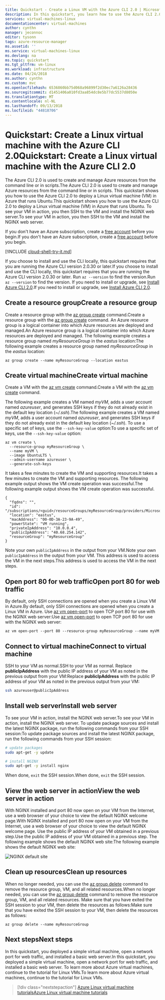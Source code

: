 ```yaml
---
title: Quickstart - Create a Linux VM with the Azure CLI 2.0 | Microsoft Docs
description: In this quickstart, you learn how to use the Azure CLI 2.0 to create a Linux virtual machine
services: virtual-machines-linux
documentationcenter: virtual-machines
author: cynthn
manager: jeconnoc
editor: tysonn
tags: azure-resource-manager
ms.assetid: ''
ms.service: virtual-machines-linux
ms.devlang: na
ms.topic: quickstart
ms.tgt_pltfrm: vm-linux
ms.workload: infrastructure
ms.date: 04/24/2018
ms.author: cynthn
ms.custom: mvc
ms.openlocfilehash: 6536860bb75d068a96899f2d30ec7a6126a28436
ms.sourcegitcommit: d1451406a010fd3aa854dc8e5b77dc5537d8050e
ms.translationtype: MT
ms.contentlocale: nl-NL
ms.lasthandoff: 09/13/2018
ms.locfileid: "44818706"
---
```

# <a name="quickstart-create-a-linux-virtual-machine-with-the-azure-cli-20"></a><span data-ttu-id="e75c5-103">Quickstart: Create a Linux virtual machine with the Azure CLI 2.0</span><span class="sxs-lookup"><span data-stu-id="e75c5-103">Quickstart: Create a Linux virtual machine with the Azure CLI 2.0</span></span>

<span data-ttu-id="e75c5-104">The Azure CLI 2.0 is used to create and manage Azure resources from the command line or in scripts.</span><span class="sxs-lookup"><span data-stu-id="e75c5-104">The Azure CLI 2.0 is used to create and manage Azure resources from the command line or in scripts.</span></span> <span data-ttu-id="e75c5-105">This quickstart shows you how to use the Azure CLI 2.0 to deploy a Linux virtual machine (VM) in Azure that runs Ubuntu.</span><span class="sxs-lookup"><span data-stu-id="e75c5-105">This quickstart shows you how to use the Azure CLI 2.0 to deploy a Linux virtual machine (VM) in Azure that runs Ubuntu.</span></span> <span data-ttu-id="e75c5-106">To see your VM in action, you then SSH to the VM and install the NGINX web server.</span><span class="sxs-lookup"><span data-stu-id="e75c5-106">To see your VM in action, you then SSH to the VM and install the NGINX web server.</span></span>

<span data-ttu-id="e75c5-107">If you don't have an Azure subscription, create a [free account](https://azure.microsoft.com/free/?WT.mc_id=A261C142F) before you begin.</span><span class="sxs-lookup"><span data-stu-id="e75c5-107">If you don't have an Azure subscription, create a [free account](https://azure.microsoft.com/free/?WT.mc_id=A261C142F) before you begin.</span></span>

[!INCLUDE [cloud-shell-try-it.md](../../../includes/cloud-shell-try-it.md)]

<span data-ttu-id="e75c5-108">If you choose to install and use the CLI locally, this quickstart requires that you are running the Azure CLI version 2.0.30 or later.</span><span class="sxs-lookup"><span data-stu-id="e75c5-108">If you choose to install and use the CLI locally, this quickstart requires that you are running the Azure CLI version 2.0.30 or later.</span></span> <span data-ttu-id="e75c5-109">Run `az --version` to find the version.</span><span class="sxs-lookup"><span data-stu-id="e75c5-109">Run `az --version` to find the version.</span></span> <span data-ttu-id="e75c5-110">If you need to install or upgrade, see [Install Azure CLI 2.0]( /cli/azure/install-azure-cli).</span><span class="sxs-lookup"><span data-stu-id="e75c5-110">If you need to install or upgrade, see [Install Azure CLI 2.0]( /cli/azure/install-azure-cli).</span></span>

## <a name="create-a-resource-group"></a><span data-ttu-id="e75c5-111">Create a resource group</span><span class="sxs-lookup"><span data-stu-id="e75c5-111">Create a resource group</span></span>

<span data-ttu-id="e75c5-112">Create a resource group with the [az group create](/cli/azure/group#az_group_create) command.</span><span class="sxs-lookup"><span data-stu-id="e75c5-112">Create a resource group with the [az group create](/cli/azure/group#az_group_create) command.</span></span> <span data-ttu-id="e75c5-113">An Azure resource group is a logical container into which Azure resources are deployed and managed.</span><span class="sxs-lookup"><span data-stu-id="e75c5-113">An Azure resource group is a logical container into which Azure resources are deployed and managed.</span></span> <span data-ttu-id="e75c5-114">The following example creates a resource group named *myResourceGroup* in the *eastus* location:</span><span class="sxs-lookup"><span data-stu-id="e75c5-114">The following example creates a resource group named *myResourceGroup* in the *eastus* location:</span></span>

```azurecli-interactive
az group create --name myResourceGroup --location eastus
```

## <a name="create-virtual-machine"></a><span data-ttu-id="e75c5-115">Create virtual machine</span><span class="sxs-lookup"><span data-stu-id="e75c5-115">Create virtual machine</span></span>

<span data-ttu-id="e75c5-116">Create a VM with the [az vm create](/cli/azure/vm#az_vm_create) command.</span><span class="sxs-lookup"><span data-stu-id="e75c5-116">Create a VM with the [az vm create](/cli/azure/vm#az_vm_create) command.</span></span>

<span data-ttu-id="e75c5-117">The following example creates a VM named *myVM*, adds a user account named *azureuser*, and generates SSH keys if they do not already exist in the default key location (*~/.ssh*).</span><span class="sxs-lookup"><span data-stu-id="e75c5-117">The following example creates a VM named *myVM*, adds a user account named *azureuser*, and generates SSH keys if they do not already exist in the default key location (*~/.ssh*).</span></span> <span data-ttu-id="e75c5-118">To use a specific set of keys, use the `--ssh-key-value` option:</span><span class="sxs-lookup"><span data-stu-id="e75c5-118">To use a specific set of keys, use the `--ssh-key-value` option:</span></span>

```azurecli-interactive
az vm create \
  --resource-group myResourceGroup \
  --name myVM \
  --image UbuntuLTS \
  --admin-username azureuser \
  --generate-ssh-keys
```

<span data-ttu-id="e75c5-119">It takes a few minutes to create the VM and supporting resources.</span><span class="sxs-lookup"><span data-stu-id="e75c5-119">It takes a few minutes to create the VM and supporting resources.</span></span> <span data-ttu-id="e75c5-120">The following example output shows the VM create operation was successful.</span><span class="sxs-lookup"><span data-stu-id="e75c5-120">The following example output shows the VM create operation was successful.</span></span>

```azurecli-interactive
{
  "fqdns": "",
  "id": "/subscriptions/<guid>/resourceGroups/myResourceGroup/providers/Microsoft.Compute/virtualMachines/myVM",
  "location": "eastus",
  "macAddress": "00-0D-3A-23-9A-49",
  "powerState": "VM running",
  "privateIpAddress": "10.0.0.4",
  "publicIpAddress": "40.68.254.142",
  "resourceGroup": "myResourceGroup"
}
```

<span data-ttu-id="e75c5-121">Note your own `publicIpAddress` in the output from your VM.</span><span class="sxs-lookup"><span data-stu-id="e75c5-121">Note your own `publicIpAddress` in the output from your VM.</span></span> <span data-ttu-id="e75c5-122">This address is used to access the VM in the next steps.</span><span class="sxs-lookup"><span data-stu-id="e75c5-122">This address is used to access the VM in the next steps.</span></span>

## <a name="open-port-80-for-web-traffic"></a><span data-ttu-id="e75c5-123">Open port 80 for web traffic</span><span class="sxs-lookup"><span data-stu-id="e75c5-123">Open port 80 for web traffic</span></span>

<span data-ttu-id="e75c5-124">By default, only SSH connections are opened when you create a Linux VM in Azure.</span><span class="sxs-lookup"><span data-stu-id="e75c5-124">By default, only SSH connections are opened when you create a Linux VM in Azure.</span></span> <span data-ttu-id="e75c5-125">Use [az vm open-port](/cli/azure/vm#az_vm_open_port) to open TCP port 80 for use with the NGINX web server:</span><span class="sxs-lookup"><span data-stu-id="e75c5-125">Use [az vm open-port](/cli/azure/vm#az_vm_open_port) to open TCP port 80 for use with the NGINX web server:</span></span>

```azurecli-interactive
az vm open-port --port 80 --resource-group myResourceGroup --name myVM
```

## <a name="connect-to-virtual-machine"></a><span data-ttu-id="e75c5-126">Connect to virtual machine</span><span class="sxs-lookup"><span data-stu-id="e75c5-126">Connect to virtual machine</span></span>

<span data-ttu-id="e75c5-127">SSH to your VM as normal.</span><span class="sxs-lookup"><span data-stu-id="e75c5-127">SSH to your VM as normal.</span></span> <span data-ttu-id="e75c5-128">Replace **publicIpAddress** with the public IP address of your VM as noted in the previous output from your VM:</span><span class="sxs-lookup"><span data-stu-id="e75c5-128">Replace **publicIpAddress** with the public IP address of your VM as noted in the previous output from your VM:</span></span>

```bash
ssh azureuser@publicIpAddress
```

## <a name="install-web-server"></a><span data-ttu-id="e75c5-129">Install web server</span><span class="sxs-lookup"><span data-stu-id="e75c5-129">Install web server</span></span>

<span data-ttu-id="e75c5-130">To see your VM in action, install the NGINX web server.</span><span class="sxs-lookup"><span data-stu-id="e75c5-130">To see your VM in action, install the NGINX web server.</span></span> <span data-ttu-id="e75c5-131">To update package sources and install the latest NGINX package, run the following commands from your SSH session:</span><span class="sxs-lookup"><span data-stu-id="e75c5-131">To update package sources and install the latest NGINX package, run the following commands from your SSH session:</span></span>

```bash
# update packages
sudo apt-get -y update

# install NGINX
sudo apt-get -y install nginx
```

<span data-ttu-id="e75c5-132">When done, `exit` the SSH session.</span><span class="sxs-lookup"><span data-stu-id="e75c5-132">When done, `exit` the SSH session.</span></span>

## <a name="view-the-web-server-in-action"></a><span data-ttu-id="e75c5-133">View the web server in action</span><span class="sxs-lookup"><span data-stu-id="e75c5-133">View the web server in action</span></span>

<span data-ttu-id="e75c5-134">With NGINX installed and port 80 now open on your VM from the Internet, use a web browser of your choice to view the default NGINX welcome page.</span><span class="sxs-lookup"><span data-stu-id="e75c5-134">With NGINX installed and port 80 now open on your VM from the Internet, use a web browser of your choice to view the default NGINX welcome page.</span></span> <span data-ttu-id="e75c5-135">Use the public IP address of your VM obtained in a previous step.</span><span class="sxs-lookup"><span data-stu-id="e75c5-135">Use the public IP address of your VM obtained in a previous step.</span></span> <span data-ttu-id="e75c5-136">The following example shows the default NGINX web site:</span><span class="sxs-lookup"><span data-stu-id="e75c5-136">The following example shows the default NGINX web site:</span></span>

![NGINX default site](./media/quick-create-cli/nginx.png)

## <a name="clean-up-resources"></a><span data-ttu-id="e75c5-138">Clean up resources</span><span class="sxs-lookup"><span data-stu-id="e75c5-138">Clean up resources</span></span>

<span data-ttu-id="e75c5-139">When no longer needed, you can use the [az group delete](/cli/azure/group#az_group_delete) command to remove the resource group, VM, and all related resources.</span><span class="sxs-lookup"><span data-stu-id="e75c5-139">When no longer needed, you can use the [az group delete](/cli/azure/group#az_group_delete) command to remove the resource group, VM, and all related resources.</span></span> <span data-ttu-id="e75c5-140">Make sure that you have exited the SSH session to your VM, then delete the resources as follows:</span><span class="sxs-lookup"><span data-stu-id="e75c5-140">Make sure that you have exited the SSH session to your VM, then delete the resources as follows:</span></span>

```azurecli-interactive
az group delete --name myResourceGroup
```

## <a name="next-steps"></a><span data-ttu-id="e75c5-141">Next steps</span><span class="sxs-lookup"><span data-stu-id="e75c5-141">Next steps</span></span>

<span data-ttu-id="e75c5-142">In this quickstart, you deployed a simple virtual machine, open a network port for web traffic, and installed a basic web server.</span><span class="sxs-lookup"><span data-stu-id="e75c5-142">In this quickstart, you deployed a simple virtual machine, open a network port for web traffic, and installed a basic web server.</span></span> <span data-ttu-id="e75c5-143">To learn more about Azure virtual machines, continue to the tutorial for Linux VMs.</span><span class="sxs-lookup"><span data-stu-id="e75c5-143">To learn more about Azure virtual machines, continue to the tutorial for Linux VMs.</span></span>


> [!div class="nextstepaction"]
> [<span data-ttu-id="e75c5-144">Azure Linux virtual machine tutorials</span><span class="sxs-lookup"><span data-stu-id="e75c5-144">Azure Linux virtual machine tutorials</span></span>](./tutorial-manage-vm.md)
